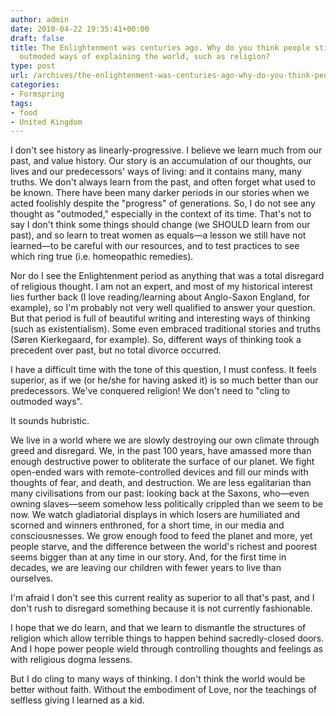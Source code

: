 ```yaml
---
author: admin
date: 2010-04-22 19:35:41+00:00
draft: false
title: The Enlightenment was centuries ago. Why do you think people still cling to
  outmoded ways of explaining the world, such as religion?
type: post
url: /archives/the-enlightenment-was-centuries-ago-why-do-you-think-people-still-cling-to-outmoded-ways-of-explaining-the-world-such-as-religion/
categories:
- Formspring
tags:
- food
- United Kingdom
---
```


I don't see history as linearly-progressive. I believe we learn much from our past, and value history. Our story is an accumulation of our thoughts, our lives and our predecessors' ways of living: and it contains many, many truths. We don't always learn from the past, and often forget what used to be known. There have been many darker periods in our stories when we acted foolishly despite the "progress" of generations. So, I do not see any thought as "outmoded," especially in the context of its time. That's not to say I don't think some things should change (we SHOULD learn from our past), and so learn to treat women as equals—a lesson we still have not learned—to be careful with our resources, and to test practices to see which ring true (i.e. homeopathic remedies).

Nor do I see the Enlightenment period as anything that was a total disregard of religious thought. I am not an expert, and most of my historical interest lies further back (I love reading/learning about Anglo-Saxon England, for example), so I'm probably not very well qualified to answer your question. But that period is full of beautiful writing and interesting ways of thinking (such as existentialism). Some even embraced traditional stories and truths (Søren Kierkegaard, for example). So, different ways of thinking took a precedent over past, but no total divorce occurred.

I have a difficult time with the tone of this question, I must confess. It feels superior, as if we (or he/she for having asked it) is so much better than our predecessors. We've conquered religion! We don't need to "cling to outmoded ways".

It sounds hubristic. 

We live in a world where we are slowly destroying our own climate through greed and disregard. We, in the past 100 years, have amassed more than enough destructive power to obliterate the surface of our planet. We fight open-ended wars with remote-controlled devices and fill our minds with thoughts of fear, and death, and destruction. We are less egalitarian than many civilisations from our past: looking back at the Saxons, who—even owning slaves—seem somehow less politically crippled than we seem to be now. We watch gladiatorial displays in which losers are humiliated and scorned and winners enthroned, for a short time, in our media and consciousnesses. We grow enough food to feed the planet and more, yet people starve, and the difference between the world's richest and poorest seems bigger than at any time in our story. And, for the first time in decades, we are leaving our children with fewer years to live than ourselves.

I'm afraid I don't see this current reality as superior to all that's past, and I don't rush to disregard something because it is not currently fashionable.

I hope that we do learn, and that we learn to dismantle the structures of religion which allow terrible things to happen behind sacredly-closed doors. And I hope power people wield through controlling thoughts and feelings as with religious dogma lessens.

But I do cling to many ways of thinking. I don't think the world would be better without faith. Without the embodiment of Love, nor the teachings of selfless giving I learned as a kid.
